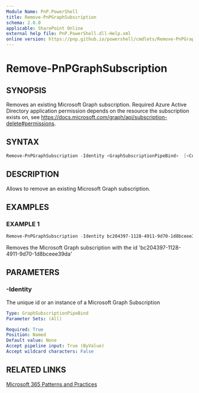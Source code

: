 ```yaml
---
Module Name: PnP.PowerShell
title: Remove-PnPGraphSubscription
schema: 2.0.0
applicable: SharePoint Online
external help file: PnP.PowerShell.dll-Help.xml
online version: https://pnp.github.io/powershell/cmdlets/Remove-PnPGraphSubscription.html
---
```

 
# Remove-PnPGraphSubscription

## SYNOPSIS
Removes an existing Microsoft Graph subscription. Required Azure Active Directory application permission depends on the resource the subscription exists on, see https://docs.microsoft.com/graph/api/subscription-delete#permissions.

## SYNTAX

```powershell
Remove-PnPGraphSubscription -Identity <GraphSubscriptionPipeBind>  [<CommonParameters>]
```

## DESCRIPTION

Allows to remove an existing Microsoft Graph subscription.

## EXAMPLES

### EXAMPLE 1
```powershell
Remove-PnPGraphSubscription -Identity bc204397-1128-4911-9d70-1d8bceee39da
```

Removes the Microsoft Graph subscription with the id 'bc204397-1128-4911-9d70-1d8bceee39da'

## PARAMETERS

### -Identity
The unique id or an instance of a Microsoft Graph Subscription

```yaml
Type: GraphSubscriptionPipeBind
Parameter Sets: (All)

Required: True
Position: Named
Default value: None
Accept pipeline input: True (ByValue)
Accept wildcard characters: False
```

## RELATED LINKS

[Microsoft 365 Patterns and Practices](https://aka.ms/m365pnp)

